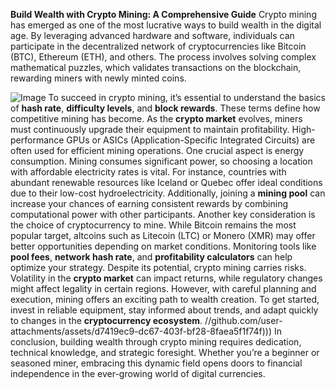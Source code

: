 **Build Wealth with Crypto Mining: A Comprehensive Guide**
Crypto mining has emerged as one of the most lucrative ways to build wealth in the digital age. By leveraging advanced hardware and software, individuals can participate in the decentralized network of cryptocurrencies like Bitcoin (BTC), Ethereum (ETH), and others. The process involves solving complex mathematical puzzles, which validates transactions on the blockchain, rewarding miners with newly minted coins.

![Image](https://github.com/user-attachments/assets/4a25d116-2220-4385-b08e-f287af8fcbc4)
To succeed in crypto mining, it’s essential to understand the basics of **hash rate**, **difficulty levels**, and **block rewards**. These terms define how competitive mining has become. As the **crypto market** evolves, miners must continuously upgrade their equipment to maintain profitability. High-performance GPUs or ASICs (Application-Specific Integrated Circuits) are often used for efficient mining operations.
One crucial aspect is energy consumption. Mining consumes significant power, so choosing a location with affordable electricity rates is vital. For instance, countries with abundant renewable resources like Iceland or Quebec offer ideal conditions due to their low-cost hydroelectricity. Additionally, joining a **mining pool** can increase your chances of earning consistent rewards by combining computational power with other participants.
Another key consideration is the choice of cryptocurrency to mine. While Bitcoin remains the most popular target, altcoins such as Litecoin (LTC) or Monero (XMR) may offer better opportunities depending on market conditions. Monitoring tools like **pool fees**, **network hash rate**, and **profitability calculators** can help optimize your strategy.
Despite its potential, crypto mining carries risks. Volatility in the **crypto market** can impact returns, while regulatory changes might affect legality in certain regions. However, with careful planning and execution, mining offers an exciting path to wealth creation. To get started, invest in reliable equipment, stay informed about trends, and adapt quickly to changes in the **cryptocurrency ecosystem**.
 //github.com/user-attachments/assets/d7419ec9-dc67-403f-bf28-8faea5f1f74f)))
In conclusion, building wealth through crypto mining requires dedication, technical knowledge, and strategic foresight. Whether you’re a beginner or seasoned miner, embracing this dynamic field opens doors to financial independence in the ever-growing world of digital currencies.
